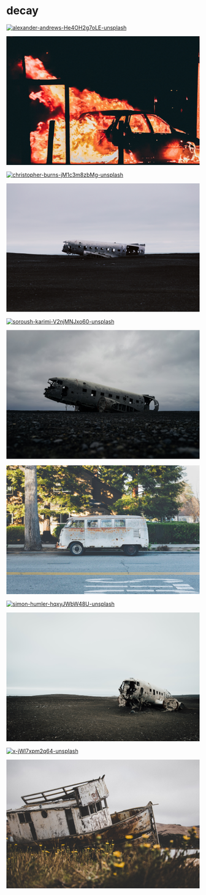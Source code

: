 # decay

<a href="alexander-andrews-He4OH2g7oLE-unsplash.jpg"><img alt="alexander-andrews-He4OH2g7oLE-unsplash" src="alexander-andrews-He4OH2g7oLE-unsplash.jpg"></a>

<a href="florian-olivo-YGf4ol3_3BE-unsplash.jpg"><img alt="florian-olivo-YGf4ol3_3BE-unsplash" src="florian-olivo-YGf4ol3_3BE-unsplash.jpg"></a>

<a href="christopher-burns-jM1c3m8zbMg-unsplash.jpg"><img alt="christopher-burns-jM1c3m8zbMg-unsplash" src="christopher-burns-jM1c3m8zbMg-unsplash.jpg"></a>

<a href="andrew-pons-awTalaA5IUc-unsplash.jpg"><img alt="andrew-pons-awTalaA5IUc-unsplash" src="andrew-pons-awTalaA5IUc-unsplash.jpg"></a>

<a href="soroush-karimi-V2njMNJxo60-unsplash.jpg"><img alt="soroush-karimi-V2njMNJxo60-unsplash" src="soroush-karimi-V2njMNJxo60-unsplash.jpg"></a>

<a href="christoffer-engstrom-SIczJ91He3c-unsplash.jpg"><img alt="christoffer-engstrom-SIczJ91He3c-unsplash" src="christoffer-engstrom-SIczJ91He3c-unsplash.jpg"></a>

<a href="charlie-deets-Kd0Qd7IShPo-unsplash.jpg"><img alt="charlie-deets-Kd0Qd7IShPo-unsplash" src="charlie-deets-Kd0Qd7IShPo-unsplash.jpg"></a>

<a href="simon-humler-hqxyJWbW48U-unsplash.jpg"><img alt="simon-humler-hqxyJWbW48U-unsplash" src="simon-humler-hqxyJWbW48U-unsplash.jpg"></a>

<a href="ben-karpinski-DCWMiWdBijg-unsplash.jpg"><img alt="ben-karpinski-DCWMiWdBijg-unsplash" src="ben-karpinski-DCWMiWdBijg-unsplash.jpg"></a>

<a href="x-jWl7xpm2q64-unsplash.jpg"><img alt="x-jWl7xpm2q64-unsplash" src="x-jWl7xpm2q64-unsplash.jpg"></a>

<a href="adrian-trinkaus-ICw7ZkUo9Ic-unsplash.jpg"><img alt="adrian-trinkaus-ICw7ZkUo9Ic-unsplash" src="adrian-trinkaus-ICw7ZkUo9Ic-unsplash.jpg"></a>

